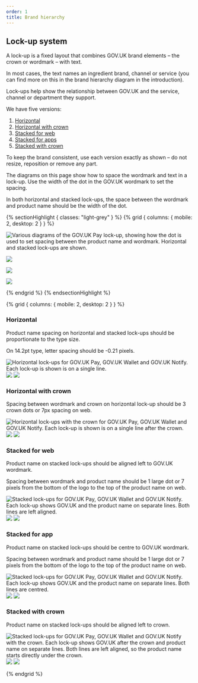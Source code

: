 ```yaml
---
order: 1
title: Brand hierarchy
---
```


## Lock-up system

A lock-up is a fixed layout that combines GOV.UK brand elements – the crown or wordmark – with text.

In most cases, the text names an ingredient brand, channel or service (you can find more on this in the brand hierarchy diagram in the introduction).

Lock-ups help show the relationship between GOV.UK and the service, channel or department they support.

We have five versions:

1. [Horizontal](#horizontal)
2. [Horizontal with crown](#horizontal-with-crown)
3. [Stacked for web](#stacked-for-web)
4. [Stacked for apps](#stacked-for-app)
5. [Stacked with crown](#stacked-with-crown)

To keep the brand consistent, use each version exactly as shown – do not resize, reposition or remove any part.

The diagrams on this page show how to space the wordmark and text in a lock-up. Use the width of the dot in the GOV.UK wordmark to set the spacing. 

In both horizontal and stacked lock-ups, the space between the wordmark and product name should be the width of the dot.

{% sectionHighlight { classes: "light-grey" } %}
{% grid { columns: { mobile: 2, desktop: 2 } } %}

<div class="flex-end">

![Various diagrams of the GOV.UK Pay lock-up, showing how the dot is used to set spacing between the product name and wordmark. Horizontal and stacked lock-ups are shown.](./lockup-1.svg)

</div>
<div class="flex-end">

![](./lockup-2.svg)

</div>
<div class="flex-end">

![](./lockup-3.svg)

</div>
<div class="flex-end">

![](./lockup-4.svg)

</div>

{% endgrid %}
{% endsectionHighlight %}

{% grid { columns: { mobile: 2, desktop: 2 } } %}

<div class="app-top-border">

### <a name="horizontal"></a>Horizontal

Product name spacing on horizontal and stacked lock-ups should be proportionate to the type size.

On 14.2pt type, letter spacing should be -0.21 pixels.

</div>
<div class="img-fit">

![Horizontal lock-ups for GOV.UK Pay, GOV.UK Wallet and GOV.UK Notify. Each lock-up is shown is on a single line.](./horizontal-pay.svg) ![](./horizontal-wallet.svg) ![](./horizontal-notify.svg)

</div>

<div class="app-top-border">

### <a name="horizontal-with-crown"></a>Horizontal with crown

Spacing between wordmark and crown on horizontal lock-up should be 3 crown dots or 7px spacing on web.

</div>
<div class="img-fit">

![Horizontal lock-ups with the crown for GOV.UK Pay, GOV.UK Wallet and GOV.UK Notify. Each lock-up is shown is on a single line after the crown.](./horizontal-with-crown-pay.svg) ![](./horizontal-with-crown-wallet.svg) ![](./horizontal-with-crown-notify.svg)

</div>

<div class="app-top-border">

### <a name="stacked-for-web"></a>Stacked for web

Product name on stacked lock-ups should be aligned left to GOV.UK wordmark.

Spacing between wordmark and product name should be 1 large dot or 7 pixels from the bottom of the logo to the top of the product name on web.

</div>

<div class="img-fit">

![Stacked lock-ups for GOV.UK Pay, GOV.UK Wallet and GOV.UK Notify. Each lock-up shows GOV.UK and the product name on separate lines. Both lines are left aligned.](./stacked-for-web-pay.svg) ![](./stacked-for-web-wallet.svg) ![](./stacked-for-web-notify.svg)

</div>
<div class="app-top-border">

### <a name="stacked-for-app"></a>Stacked for app

Product name on stacked lock-ups should be centre to GOV.UK wordmark.

Spacing between wordmark and product name should be 1 large dot or 7 pixels from the bottom of the logo to the top of the product name on web.

</div>
<div class="img-fit">

![Stacked lock-ups for GOV.UK Pay, GOV.UK Wallet and GOV.UK Notify. Each lock-up shows GOV.UK and the product name on separate lines. Both lines are centred.](./stacked-for-app-pay.svg) ![](./stacked-for-app-wallet.svg) ![](./stacked-for-app-notify.svg)

</div>
<div class="app-top-border">

### <a name="stacked-with-crown"></a>Stacked with crown

Product name on stacked lock-ups should be aligned left to crown.

</div>
<div class="img-fit">

![Stacked lock-ups for GOV.UK Pay, GOV.UK Wallet and GOV.UK Notify with the crown. Each lock-up shows GOV.UK after the crown and product name on separate lines. Both lines are left aligned, so the product name starts directly under the crown.](./stacked-with-crown-pay.svg) ![](./stacked-with-crown-wallet.svg) ![](./stacked-with-crown-notify.svg)

</div>
{% endgrid %}
